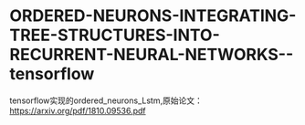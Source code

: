 # ORDERED-NEURONS-INTEGRATING-TREE-STRUCTURES-INTO-RECURRENT-NEURAL-NETWORKS--tensorflow
tensorflow实现的ordered_neurons_Lstm,原始论文：https://arxiv.org/pdf/1810.09536.pdf
